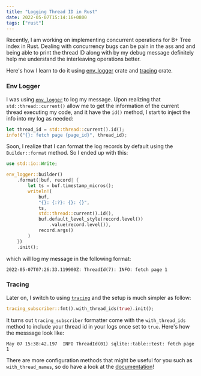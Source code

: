 ```yaml
---
title: "Logging Thread ID in Rust"
date: 2022-05-07T15:14:16+0800
tags: ["rust"]
---
```


Recently, I am working on implementing concurrent operations for B+ Tree
index in Rust. Dealing with concurrency bugs can be pain in the ass and
and being able to print the thread ID along with by my debug message definitely
help me understand the interleaving operations better.

Here's how I learn to do it using [env_logger](#env-logger) crate and [tracing](#tracing) crate.

### Env Logger

I was using [`env_logger`](https://docs.rs/env_logger/latest/env_logger/) to
log my message. Upon realizing that `std::thread::current()` allow me to get
the information of the current thread executing my code, and it have the `id()`
method, I start to inject the info into my log as needed:

```rust
let thread_id = std::thread::current().id();
info!("{}: fetch page {page_id}", thread_id);
```

Soon, I realize that I can format the log records by default
using the `Builder::format` method. So I ended up with this:

```rust
use std::io::Write;

env_logger::builder()
    .format(|buf, record| {
        let ts = buf.timestamp_micros();
        writeln!(
            buf,
            "{}: {:?}: {}: {}",
            ts,
            std::thread::current().id(),
            buf.default_level_style(record.level())
                .value(record.level()),
            record.args()
        )
    })
    .init();
```

which will log my message in the following format:

```
2022-05-07T07:26:33.119900Z: ThreadId(7): INFO: fetch page 1
```

### Tracing

Later on, I switch to using [`tracing`](https://github.com/tokio-rs/tracing)
and the setup is much simpler as follow:

```rust
tracing_subscriber::fmt().with_thread_ids(true).init();
```

It turns out `tracing_subscriber` formatter come with the `with_thread_ids`
method to include your thread id in your logs once set to `true`. Here's
how the messsage look like:

```
May 07 15:38:42.197  INFO ThreadId(01) sqlite::table::test: fetch page 1
```

There are more configuration methods that might be useful for you such as `with_thread_names`,
so do have a look at the
[documentation](https://docs.rs/tracing-subscriber/latest/tracing_subscriber/fmt/struct.SubscriberBuilder.html)!



